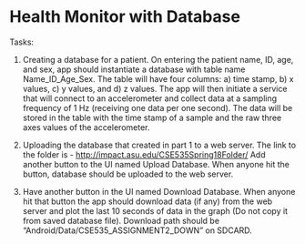 # Health Monitor with Database

Tasks:

1. Creating a database for a patient. On entering the patient name, ID, age, and sex, app should instantiate a database with table name Name_ID_Age_Sex. The table will have four columns: a) time stamp, b) x values, c) y values, and d) z values. The app will then initiate a service that will connect to an accelerometer and collect data at a sampling frequency of 1 Hz (receiving one data per one second). The data will be stored in the table with the time stamp of a sample and the raw three axes values of the accelerometer. 

2. Uploading the database that created in part 1 to a web server. The link to the folder is - http://impact.asu.edu/CSE535Spring18Folder/
Add another button to the UI named Upload Database. When anyone hit the button, database should be uploaded to the web server.

3. Have another button in the UI named Download Database. When anyone hit that button the app should download data (if any) from the web server and plot the last 10 seconds of data in the graph (Do not copy it from saved database file). Download path should be “Android/Data/CSE535_ASSIGNMENT2_DOWN” on SDCARD.
